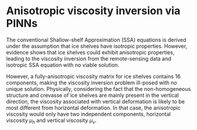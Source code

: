 # Anisotropic viscosity inversion via PINNs

The conventional Shallow-shelf Approximation (SSA) equations is derived under the assumption that ice shelves have 
isotropic properties. However, evidence shows that ice shelves could exhibit anisotropic properties, leading to 
the viscosity inversion from the remote-sensing data and isotropic SSA equation with no viable solution.

However, a fully-anisotropic viscosity matrix for ice shelves contains 16 components, making the viscosity
inversion problem ill-posed with no unique solution. Physically, considering the fact that the non-homogeneous
structure and crevasse of ice shelves are mainly present in the vertical direction, the viscosity associated 
with vertical deformation is likely to be most different from horizontal deformation. In that case, the 
anisotropic viscosity would only have two independent components, horizontal viscosity $\mu_h$ and vertical
viscosity $\mu_v$. 

